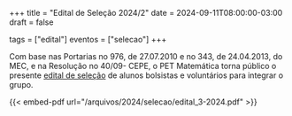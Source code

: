 +++
title = "Edital de Seleção 2024/2"
date = 2024-09-11T08:00:00-03:00
draft = false

tags = ["edital"]
eventos = ["selecao"]
+++

Com base nas Portarias no 976, de 27.07.2010 e no 343, de 24.04.2013, do MEC, e na Resolução
no 40/09- CEPE, o PET Matemática torna público o presente [edital de seleção](/arquivos/2024/selecao/edital_3-2024.pdf) de alunos bolsistas e
voluntários para integrar o grupo.

{{< embed-pdf url="/arquivos/2024/selecao/edital_3-2024.pdf" >}}
